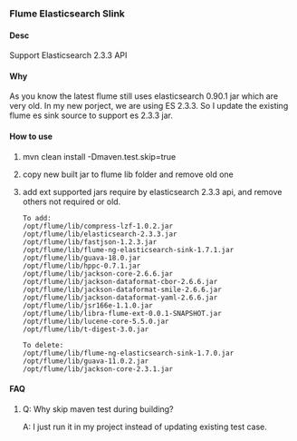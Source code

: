 ### Flume Elasticsearch Slink

#### Desc

Support Elasticsearch 2.3.3 API

#### Why

As you know the latest flume still uses elasticsearch 0.90.1 jar which are very old. In my new porject, we are using ES 2.3.3. So I update the existing flume es sink source to support es 2.3.3 jar.

#### How to use

1. mvn clean install -Dmaven.test.skip=true

2. copy new built jar to flume lib folder and remove old one

3. add ext supported jars require by elasticsearch 2.3.3 api, and remove others not required or old.

   ```
   To add: 
   /opt/flume/lib/compress-lzf-1.0.2.jar
   /opt/flume/lib/elasticsearch-2.3.3.jar
   /opt/flume/lib/fastjson-1.2.3.jar
   /opt/flume/lib/flume-ng-elasticsearch-sink-1.7.1.jar
   /opt/flume/lib/guava-18.0.jar
   /opt/flume/lib/hppc-0.7.1.jar
   /opt/flume/lib/jackson-core-2.6.6.jar
   /opt/flume/lib/jackson-dataformat-cbor-2.6.6.jar
   /opt/flume/lib/jackson-dataformat-smile-2.6.6.jar
   /opt/flume/lib/jackson-dataformat-yaml-2.6.6.jar
   /opt/flume/lib/jsr166e-1.1.0.jar
   /opt/flume/lib/libra-flume-ext-0.0.1-SNAPSHOT.jar
   /opt/flume/lib/lucene-core-5.5.0.jar
   /opt/flume/lib/t-digest-3.0.jar

   To delete:
   /opt/flume/lib/flume-ng-elasticsearch-sink-1.7.0.jar
   /opt/flume/lib/guava-11.0.2.jar
   /opt/flume/lib/jackson-core-2.3.1.jar
   ```

#### FAQ

1. Q: Why skip maven test during building?

   A:  I just run it in my project instead of updating existing test case.

